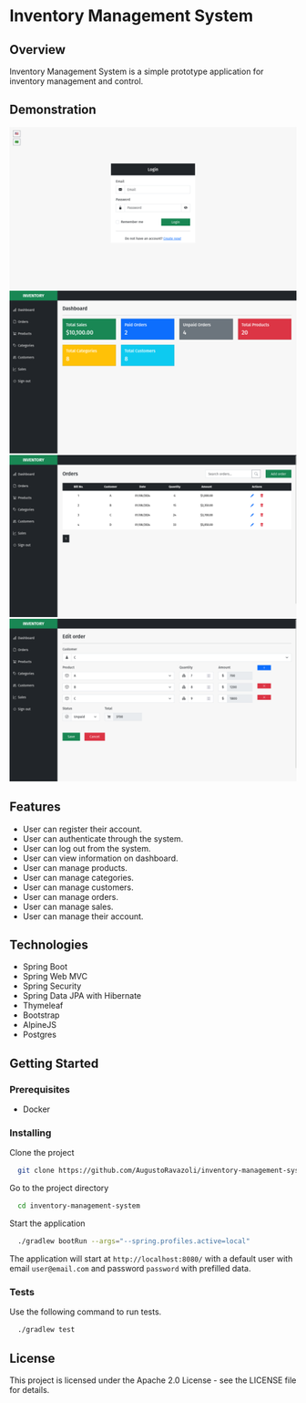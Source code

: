 # Inventory Management System

## Overview

Inventory Management System is a simple prototype application for inventory management and control.

## Demonstration

![](docs/images/login.png)
![](docs/images/dashboard.png)
![](docs/images/order-table.png)
![](docs/images/order-form.png)

## Features

- User can register their account.
- User can authenticate through the system.
- User can log out from the system.
- User can view information on dashboard.
- User can manage products.
- User can manage categories.
- User can manage customers.
- User can manage orders.
- User can manage sales.
- User can manage their account.

## Technologies

- Spring Boot
- Spring Web MVC
- Spring Security
- Spring Data JPA with Hibernate
- Thymeleaf
- Bootstrap
- AlpineJS
- Postgres

## Getting Started

### Prerequisites

* Docker

### Installing

Clone the project

```bash
  git clone https://github.com/AugustoRavazoli/inventory-management-system.git
```

Go to the project directory

```bash
  cd inventory-management-system
```

Start the application

```bash
  ./gradlew bootRun --args="--spring.profiles.active=local"
```

The application will start at `http://localhost:8080/`
with a default user with email `user@email.com` and password `password` with prefilled data.

### Tests

Use the following command to run tests.

```bash
  ./gradlew test
```

## License

This project is licensed under the Apache 2.0 License - see the LICENSE file for details.